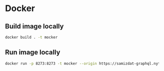 # Docker

## Build image locally

```bash
docker build . -t mocker
```

## Run image locally

```bash
docker run -p 8273:8273 -t mocker --origin https://samizdat-graphql.nytimes.com --logging verbose --responsesDir ./responses/samizdat
```
